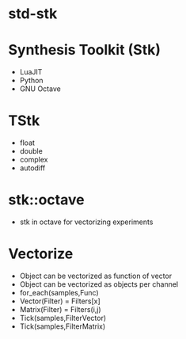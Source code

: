 # std-stk

# Synthesis Toolkit (Stk)
* LuaJIT
* Python
* GNU Octave

# TStk<T>
* float
* double
* complex
* autodiff

# stk::octave
* stk in octave for vectorizing experiments
  
# Vectorize
* Object can be vectorized as function of vector
* Object can be vectorized as objects per channel
* for_each(samples,Func)
* Vector(Filter) = Filters[x]
* Matrix(Filter) = Filters(i,j)
* Tick(samples,FilterVector)
* Tick(samples,FilterMatrix)

